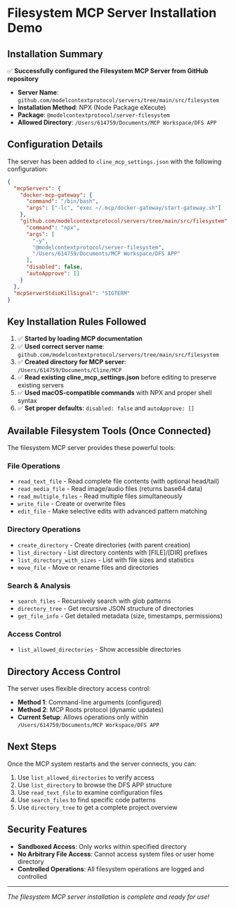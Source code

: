 # Filesystem MCP Server Installation Demo

## Installation Summary

✅ **Successfully configured the Filesystem MCP Server from GitHub repository**

- **Server Name**: `github.com/modelcontextprotocol/servers/tree/main/src/filesystem`
- **Installation Method**: NPX (Node Package eXecute)
- **Package**: `@modelcontextprotocol/server-filesystem`
- **Allowed Directory**: `/Users/614759/Documents/MCP Workspace/DFS APP`

## Configuration Details

The server has been added to `cline_mcp_settings.json` with the following configuration:

```json
{
  "mcpServers": {
    "docker-mcp-gateway": {
      "command": "/bin/bash",
      "args": ["-lc", "exec ~/.mcp/docker-gateway/start-gateway.sh"]
    },
    "github.com/modelcontextprotocol/servers/tree/main/src/filesystem": {
      "command": "npx",
      "args": [
        "-y",
        "@modelcontextprotocol/server-filesystem",
        "/Users/614759/Documents/MCP Workspace/DFS APP"
      ],
      "disabled": false,
      "autoApprove": []
    }
  },
  "mcpServerStdioKillSignal": "SIGTERM"
}
```

## Key Installation Rules Followed

1. ✅ **Started by loading MCP documentation**
2. ✅ **Used correct server name**: `github.com/modelcontextprotocol/servers/tree/main/src/filesystem`
3. ✅ **Created directory for MCP server**: `/Users/614759/Documents/Cline/MCP`
4. ✅ **Read existing cline_mcp_settings.json** before editing to preserve existing servers
5. ✅ **Used macOS-compatible commands** with NPX and proper shell syntax
6. ✅ **Set proper defaults**: `disabled: false` and `autoApprove: []`

## Available Filesystem Tools (Once Connected)

The filesystem MCP server provides these powerful tools:

### File Operations

- `read_text_file` - Read complete file contents (with optional head/tail)
- `read_media_file` - Read image/audio files (returns base64 data)
- `read_multiple_files` - Read multiple files simultaneously
- `write_file` - Create or overwrite files
- `edit_file` - Make selective edits with advanced pattern matching

### Directory Operations

- `create_directory` - Create directories (with parent creation)
- `list_directory` - List directory contents with [FILE]/[DIR] prefixes
- `list_directory_with_sizes` - List with file sizes and statistics
- `move_file` - Move or rename files and directories

### Search & Analysis

- `search_files` - Recursively search with glob patterns
- `directory_tree` - Get recursive JSON structure of directories
- `get_file_info` - Get detailed metadata (size, timestamps, permissions)

### Access Control

- `list_allowed_directories` - Show accessible directories

## Directory Access Control

The server uses flexible directory access control:

- **Method 1**: Command-line arguments (configured)
- **Method 2**: MCP Roots protocol (dynamic updates)
- **Current Setup**: Allows operations only within `/Users/614759/Documents/MCP Workspace/DFS APP`

## Next Steps

Once the MCP system restarts and the server connects, you can:

1. Use `list_allowed_directories` to verify access
2. Use `list_directory` to browse the DFS APP structure
3. Use `read_text_file` to examine configuration files
4. Use `search_files` to find specific code patterns
5. Use `directory_tree` to get a complete project overview

## Security Features

- **Sandboxed Access**: Only works within specified directory
- **No Arbitrary File Access**: Cannot access system files or user home directory
- **Controlled Operations**: All filesystem operations are logged and controlled

---

_The filesystem MCP server installation is complete and ready for use!_
